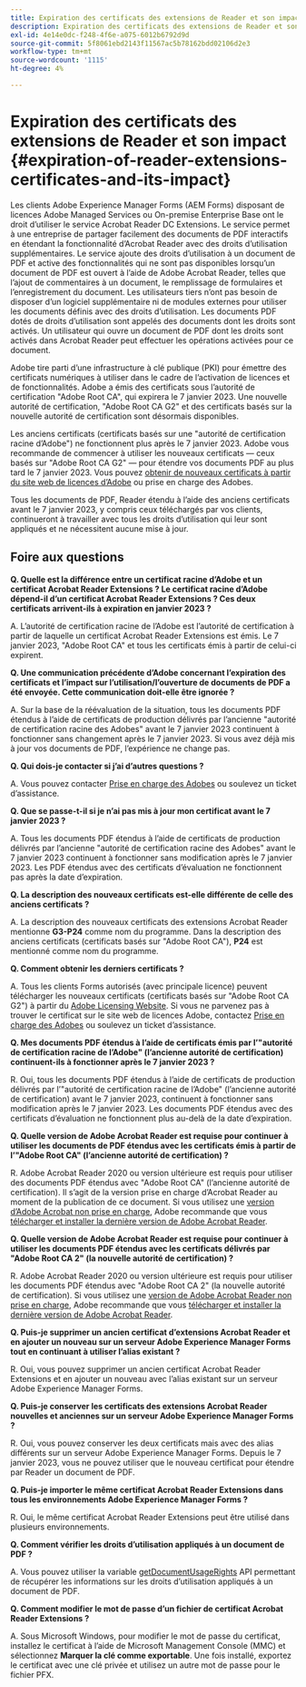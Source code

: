 ```yaml
---
title: Expiration des certificats des extensions de Reader et son impact
description: Expiration des certificats des extensions de Reader et son impact
exl-id: 4e14e0dc-f248-4f6e-a075-6012b6792d9d
source-git-commit: 5f8061ebd2143f11567ac5b78162bdd02106d2e3
workflow-type: tm+mt
source-wordcount: '1115'
ht-degree: 4%

---
```



# Expiration des certificats des extensions de Reader et son impact {#expiration-of-reader-extensions-certificates-and-its-impact}

Les clients Adobe Experience Manager Forms (AEM Forms) disposant de licences Adobe Managed Services ou On-premise Enterprise Base ont le droit d’utiliser le service Acrobat Reader DC Extensions. Le service permet à une entreprise de partager facilement des documents de PDF interactifs en étendant la fonctionnalité d’Acrobat Reader avec des droits d’utilisation supplémentaires. Le service ajoute des droits d’utilisation à un document de PDF et active des fonctionnalités qui ne sont pas disponibles lorsqu’un document de PDF est ouvert à l’aide de Adobe Acrobat Reader, telles que l’ajout de commentaires à un document, le remplissage de formulaires et l’enregistrement du document. Les utilisateurs tiers n’ont pas besoin de disposer d’un logiciel supplémentaire ni de modules externes pour utiliser les documents définis avec des droits d’utilisation. Les documents PDF dotés de droits d’utilisation sont appelés des documents dont les droits sont activés. Un utilisateur qui ouvre un document de PDF dont les droits sont activés dans Acrobat Reader peut effectuer les opérations activées pour ce document.

Adobe tire parti d’une infrastructure à clé publique (PKI) pour émettre des certificats numériques à utiliser dans le cadre de l’activation de licences et de fonctionnalités. Adobe a émis des certificats sous l’autorité de certification &quot;Adobe Root CA&quot;, qui expirera le 7 janvier 2023. Une nouvelle autorité de certification, &quot;Adobe Root CA G2&quot; et des certificats basés sur la nouvelle autorité de certification sont désormais disponibles.

Les anciens certificats (certificats basés sur une &quot;autorité de certification racine d’Adobe&quot;) ne fonctionnent plus après le 7 janvier 2023. Adobe vous recommande de commencer à utiliser les nouveaux certificats — ceux basés sur &quot;Adobe Root CA G2&quot; — pour étendre vos documents PDF au plus tard le 7 janvier 2023.  Vous pouvez [obtenir de nouveaux certificats à partir du site web de licences d’Adobe](https://licensing.adobe.com/) ou prise en charge des Adobes.

Tous les documents de PDF, Reader étendu à l’aide des anciens certificats avant le 7 janvier 2023, y compris ceux téléchargés par vos clients, continueront à travailler avec tous les droits d’utilisation qui leur sont appliqués et ne nécessitent aucune mise à jour.

## Foire aux questions

**Q. Quelle est la différence entre un certificat racine d’Adobe et un certificat Acrobat Reader Extensions ? Le certificat racine d’Adobe dépend-il d’un certificat Acrobat Reader Extensions ? Ces deux certificats arrivent-ils à expiration en janvier 2023 ?**

A. L’autorité de certification racine de l’Adobe est l’autorité de certification à partir de laquelle un certificat Acrobat Reader Extensions est émis. Le 7 janvier 2023, &quot;Adobe Root CA&quot; et tous les certificats émis à partir de celui-ci expirent.

**Q. Une communication précédente d’Adobe concernant l’expiration des certificats et l’impact sur l’utilisation/l’ouverture de documents de PDF a été envoyée. Cette communication doit-elle être ignorée ?**

A. Sur la base de la réévaluation de la situation, tous les documents PDF étendus à l’aide de certificats de production délivrés par l’ancienne &quot;autorité de certification racine des Adobes&quot; avant le 7 janvier 2023 continuent à fonctionner sans changement après le 7 janvier 2023. Si vous avez déjà mis à jour vos documents de PDF, l’expérience ne change pas.

**Q. Qui dois-je contacter si j’ai d’autres questions ?**

A. Vous pouvez contacter [Prise en charge des Adobes](https://experienceleague.adobe.com/?support-solution=Experience+Manager&amp;lang=fr#support) ou soulevez un ticket d’assistance.

**Q. Que se passe-t-il si je n’ai pas mis à jour mon certificat avant le 7 janvier 2023 ?**

A. Tous les documents PDF étendus à l’aide de certificats de production délivrés par l’ancienne &quot;autorité de certification racine des Adobes&quot; avant le 7 janvier 2023 continuent à fonctionner sans modification après le 7 janvier 2023. Les PDF étendus avec des certificats d’évaluation ne fonctionnent pas après la date d’expiration.

**Q. La description des nouveaux certificats est-elle différente de celle des anciens certificats ?**

A. La description des nouveaux certificats des extensions Acrobat Reader mentionne **G3-P24** comme nom du programme. Dans la description des anciens certificats (certificats basés sur &quot;Adobe Root CA&quot;), **P24** est mentionné comme nom du programme.

**Q. Comment obtenir les derniers certificats ?**

A. Tous les clients Forms autorisés (avec principale licence) peuvent télécharger les nouveaux certificats (certificats basés sur &quot;Adobe Root CA G2&quot;) à partir du [Adobe Licensing Website](https://licensing.adobe.com/). Si vous ne parvenez pas à trouver le certificat sur le site web de licences Adobe, contactez [Prise en charge des Adobes](https://experienceleague.adobe.com/?support-solution=Experience+Manager&amp;lang=en#support) ou soulevez un ticket d’assistance.

**Q. Mes documents PDF étendus à l’aide de certificats émis par l’&quot;autorité de certification racine de l’Adobe&quot; (l’ancienne autorité de certification) continuent-ils à fonctionner après le 7 janvier 2023 ?**

R. Oui, tous les documents PDF étendus à l’aide de certificats de production délivrés par l’&quot;autorité de certification racine de l’Adobe&quot; (l’ancienne autorité de certification) avant le 7 janvier 2023, continuent à fonctionner sans modification après le 7 janvier 2023. Les documents PDF étendus avec des certificats d’évaluation ne fonctionnent plus au-delà de la date d’expiration.

**Q. Quelle version de Adobe Acrobat Reader est requise pour continuer à utiliser les documents de PDF étendus avec les certificats émis à partir de l’&quot;Adobe Root CA&quot; (l’ancienne autorité de certification) ?**

R. Adobe Acrobat Reader 2020 ou version ultérieure est requis pour utiliser des documents PDF étendus avec &quot;Adobe Root CA&quot; (l’ancienne autorité de certification). Il s’agit de la version prise en charge d’Acrobat Reader au moment de la publication de ce document. Si vous utilisez une [version d’Adobe Acrobat non prise en charge](https://helpx.adobe.com/fr/support/programs/eol-matrix.html), Adobe recommande que vous [télécharger et installer la dernière version de Adobe Acrobat Reader](https://get.adobe.com/fr/reader/).

**Q. Quelle version de Adobe Acrobat Reader est requise pour continuer à utiliser les documents PDF étendus avec les certificats délivrés par &quot;Adobe Root CA 2&quot; (la nouvelle autorité de certification) ?**

R. Adobe Acrobat Reader 2020 ou version ultérieure est requis pour utiliser les documents PDF étendus avec &quot;Adobe Root CA 2&quot; (la nouvelle autorité de certification). Si vous utilisez une [version de Adobe Acrobat Reader non prise en charge](https://helpx.adobe.com/support/programs/eol-matrix.html), Adobe recommande que vous [télécharger et installer la dernière version de Adobe Acrobat Reader](https://get.adobe.com/reader/).

**Q. Puis-je supprimer un ancien certificat d’extensions Acrobat Reader et en ajouter un nouveau sur un serveur Adobe Experience Manager Forms tout en continuant à utiliser l’alias existant ?**

R. Oui, vous pouvez supprimer un ancien certificat Acrobat Reader Extensions et en ajouter un nouveau avec l’alias existant sur un serveur Adobe Experience Manager Forms.

**Q. Puis-je conserver les certificats des extensions Acrobat Reader nouvelles et anciennes sur un serveur Adobe Experience Manager Forms ?**

R. Oui, vous pouvez conserver les deux certificats mais avec des alias différents sur un serveur Adobe Experience Manager Forms. Depuis le 7 janvier 2023, vous ne pouvez utiliser que le nouveau certificat pour étendre par Reader un document de PDF.

**Q. Puis-je importer le même certificat Acrobat Reader Extensions dans tous les environnements Adobe Experience Manager Forms ?**

R. Oui, le même certificat Acrobat Reader Extensions peut être utilisé dans plusieurs environnements.

**Q. Comment vérifier les droits d’utilisation appliqués à un document de PDF ?**

A. Vous pouvez utiliser la variable [getDocumentUsageRights](https://experienceleague.adobe.com/docs/experience-manager-65/forms/developer-reference/programming-aem-forms-jee/java-api-quick-start-code-examples/acrobat-reader-dc-extensions-service.html?lang=en#quick-start-soap-mode-retrieving-credential-information-using-the-java-api) API permettant de récupérer les informations sur les droits d’utilisation appliqués à un document de PDF.

**Q. Comment modifier le mot de passe d’un fichier de certificat Acrobat Reader Extensions ?**

A. Sous Microsoft Windows, pour modifier le mot de passe du certificat, installez le certificat à l’aide de Microsoft Management Console (MMC) et sélectionnez **Marquer la clé comme exportable**. Une fois installé, exportez le certificat avec une clé privée et utilisez un autre mot de passe pour le fichier PFX.


<!-- 
## Applying the certificates {#obtaning-and-applying-the-certificates} 

You can choose one of the following paths to apply latest certificates:

* [Updating certificates for an AEM Forms on JEE environment](#Updating-and-Applying-certificates-for-an-AEM-Forms-on-JEE-environment) 
* [Updating certificates for an AEM Forms on OSGi environment](#Updating-and-applying-certificates-for-an-AEM-Forms-on-OSGi-environment)

>[!NOTE]
>
>The document uses the term certificates and credentials interchangeably.

### Pre-requisites {#Pre-requisites}

Updating the certificates requires using actions available on AEM Forms administrator console and Reader Extension APIs provided by AEM Forms. The document is intended for users and administrators with knowledge of using Adobe Experience Manger Forms APIs. Before you start, ensure that: 

* the user has administrator rights on underlying AEM Forms environment. 
* the user has setup the [development environment](https://experienceleague.adobe.com/docs/experience-manager-65/developing/devtools/howto-projects-eclipse.html) and has access to it.
* [obtain the certificates](#obtain-the-certificates).


### Obtain the certificates {#obtain-the-certificates}

The Rights credential is delivered as a digital certificate that contains the public key, the private key, and the password used to access the credential.

If your organization purchases a production version of Reader Extensions, the production Rights credential is delivered by Adobe Licensing Website (LWS). A production Rights credential is unique to your organization and can enable the specific usage rights that you require.

If you obtained Reader Extensions through a partner or software provider who integrated Reader Extensions into their software, the Rights credential is provided to you by that partner who, in turn, receives this credential from Adobe.

>[!NOTE]
>
>The Rights credential cannot be used for typical document signing or assertion of identity. For these applications, you can use a self-sign certificate or acquire an identity certificate from a Certificate Authority (CA).

The following types of Rights credentials are available:

**Customer Evaluation**: A credential with a short validity period that is provided to customers who want to evaluate Reader Extensions. Usage rights applied to documents using this credential expire when the credential expires. This type of credential is valid only for two to three months.

**Production**: A credential with a long validity period that is provided to customers who purchased the full product. Production credentials are unique to each customer but can be installed on multiple systems.

If you have already used certificates to reader extend PDF files, download a production certificate from [Adobe Licensing Website (LWS)](https://licensing.adobe.com/).

### Applying certificates for an AEM Forms on JEE environment {#Updating-and-Applying-certificates-for-an-AEM-Forms-on-JEE-environment} 

Applying new certificates on AEM Forms on JEE stack requires importing new credentials and applying usage rights. You can use admin console to import credentials and AEM Forms Reader Extension APIs to apply usage rights. 

#### Import and configure credentials 

You can use the Trust Store Management pages to import a new credential. The Trust Store may contain more than one Reader Extensions credential. You must designate one of those credentials as the default Reader Extensions credential. The default credential is used when a Workbench user is unable to determine which credential to use during process creation. These rules apply to default credentials:

* If you import a Reader Extensions credential and the Trust Store contains no other Reader Extensions credentials, it is set as the default.
* If you import a Reader Extensions credential with the Default option selected, the default type is removed from an existing default credential. The imported credential becomes the default.
* You cannot delete a default Reader Extensions credential. To delete the default credential, first set another credential as the default. An exception to this rule is that if there is only one credential, you can delete it even though it is the default.
* You cannot update a default Reader Extensions credential.

To import the credentials: 

1. In administration console, click Settings > Trust Store Management > Local Credentials.
1. Click Import and, under Trust Store Type, select Acrobat Reader DC extensions Credential.
1. (Optional) To indicate that this credential is the default credential to use with Acrobat Reader DC extensions, select Default.
1. In the Alias box, type an identifier for the credential. This identifier is used as the display name for the credential in Acrobat Reader DC extensions. This alias is also used to access the credential programmatically using the AEM forms SDK.
1. Click Choose File to locate the credential, type the password of the credential, and then click OK.

If the error message "Failed to import credential due to either incorrect file format, or incorrect password" appears, verify that the password is valid.

You can also import and delete credentials programmatically. (See [Programming with AEM forms](../../developing/credentials.md).)

<!-- ### Remove usage rights from existing rights-enabled PDF documents

Remove usage rights from existing rights-enabled PDF documents before applying usage rights with latest credentials. AEM Forms on JEE provides APIs to remove usage rights. For detailed instructions, see [Removing Usage Rights from PDF Documents](../../developing/assigning-usage-rights.md#removing-usage-rights-from-pdf-documents).

To remove usage rights for AEM Forms on JEE processes developed in Workbench, see [Workbench Help](https://helpx.adobe.com/content/dam/help/en/experience-manager/6-5/forms/pdf/WorkbenchHelp.pdf). 

#### Apply the usage rights to PDF documents 

After importing new credentials, you can apply usage rights to PDF documents using the Acrobat Reader DC extensions Java Client API and web service.  For details, see [Applying Usage Rights to PDF Documents](../../developing/assigning-usage-rights.md#applying-usage-rights-to-pdf-documents). 


### Applying certificates for an AEM Forms on OSGi environment {#Updating-and-applying-certificates-for-an-AEM-Forms-on-OSGi-environment}

Applying new certificates on AEM Forms on OSGi stack requires importing new credentials and applying usage rights. You can use admin console to import credentials and AEM Forms Reader Extension APIs to apply usage rights. 

#### Import credentials {#Import-credentials}

In an AEM Forms on OSGi environment, a Reader Extension credential is associated with fd-service user. Before adding credentials for fd-user key store, perform the following steps to create a key store: 

1. Log in to your AEM Author instance as an Administrator.
1. Go to **[!UICONTROL Tools]**> **[!UICONTROL Security]**>**[!UICONTROL Users]**.
1. Scroll down the list of users until you find fd-service user account.
1. Click **[!UICONTROL fd-service]** user.
1. Click keystore tab.
1. Click **[!UICONTROL Create KeyStore]**.
1. Set the KeyStore Access Password and save your settings to create the KeyStore password.

After creating the key-store, add credentials to fd-service user. The following video explains the steps: 

>[!VIDEO](https://images-tv.adobe.com/mpcv3/5577/8db8e554-f04b-4fae-8108-b9b5e0eb03ad_1627925794.854x480at800_h264.mp4)

The following command list the details of the pfx file. Before running the command, navigate to the directory that contains the .pfx file.

`keytool -v -list -storetype pkcs12 -keystore [name of your .pfx file]`

For example keytool -v -list -storetype pkcs12 -keystore 1005566.pfx where 1005566.pfx is the name of my pfx file

<!-- ### Remove usage rights from existing rights-enabled PDF documents

Remove usage rights from existing rights-enabled PDF documents before applying usage rights with latest credentials. You can remove the usage rights for a document by invoking the removeUsageRights API from within the docAssuranceServiceAPI. For detailed information, see [Remove Usage Rights](/help/forms/using/aem-document-services-programmatically.md#removing-usage-rights) document.

#### Apply the usage rights to PDF documents 

To apply usage rights in an AEM Forms on OSGi environment, Create custom OSGi service to usage rights to the documents. You can also create a servlet with a POST method to return the reader extended PDF to the user. For detailed instructions, see [Applying Reader Extensions](https://experienceleague.adobe.com/docs/experience-manager-learn/forms/document-services/apply-reader-extension-rights-to-pdf.html).  -->
